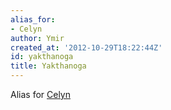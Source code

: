```yaml
---
alias_for:
- Celyn
author: Ymir
created_at: '2012-10-29T18:22:44Z'
id: yakthanoga
title: Yakthanoga
---
```

Alias for [Celyn]

  [Celyn]: Celyn